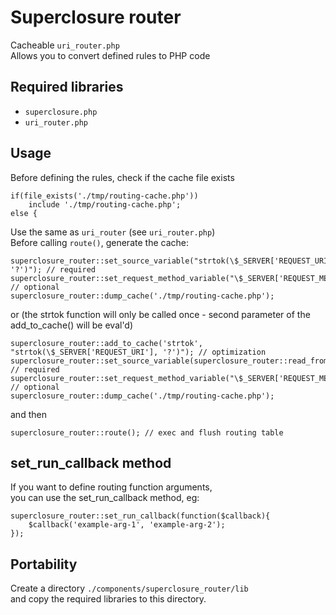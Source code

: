 # Superclosure router
Cacheable `uri_router.php`  
Allows you to convert defined rules to PHP code

## Required libraries
* `superclosure.php`
* `uri_router.php`

## Usage
Before defining the rules, check if the cache file exists
```
if(file_exists('./tmp/routing-cache.php'))
	include './tmp/routing-cache.php';
else {
```
Use the same as `uri_router` (see `uri_router.php`)  
Before calling `route()`, generate the cache:
```
superclosure_router::set_source_variable("strtok(\$_SERVER['REQUEST_URI'], '?')"); // required
superclosure_router::set_request_method_variable("\$_SERVER['REQUEST_METHOD']"); // optional
superclosure_router::dump_cache('./tmp/routing-cache.php');
```
or (the strtok function will only be called once - second parameter of the add_to_cache() will be eval'd)
```
superclosure_router::add_to_cache('strtok', "strtok(\$_SERVER['REQUEST_URI'], '?')"); // optimization
superclosure_router::set_source_variable(superclosure_router::read_from_cache('strtok')); // required
superclosure_router::set_request_method_variable("\$_SERVER['REQUEST_METHOD']"); // optional
superclosure_router::dump_cache('./tmp/routing-cache.php');
```
and then
```
superclosure_router::route(); // exec and flush routing table
```

## set_run_callback method
If you want to define routing function arguments,  
you can use the set_run_callback method, eg:
```
superclosure_router::set_run_callback(function($callback){
	$callback('example-arg-1', 'example-arg-2');
});
```

## Portability
Create a directory `./components/superclosure_router/lib`  
and copy the required libraries to this directory.
